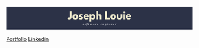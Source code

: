 ![](github_profile_banner.png)
<!-- ### Welcome to Joseph's Github! -->
[Portfolio](https://bit.ly/5cUSRvv)
[Linkedin](https://bit.ly/3fjO1sj)